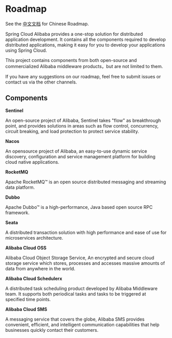 # Roadmap

See the [中文文档](https://github.com/alibaba/spring-cloud-alibaba/blob/2023.x/Roadmap-zh.md) for Chinese Roadmap.


Spring Cloud Alibaba provides a one-stop solution for distributed application development. It contains all the components required to develop distributed applications, making it easy for you to develop your applications using Spring Cloud.

This project contains components from both open-source and commercialized Alibaba middleware products，but are not limited to them.

If you have any suggestions on our roadmap, feel free to submit issues or contact us via the other channels.


## Components

**Sentinel**

An open-source project of Alibaba, Sentinel takes "flow" as breakthrough point, and provides solutions in areas such as flow control, concurrency, circuit breaking, and load protection to protect service stability.

**Nacos**

An opensource project of Alibaba, an easy-to-use dynamic service discovery, configuration and service management platform for building cloud native applications.

**RocketMQ**

Apache RocketMQ™ is an open source distributed messaging and streaming data platform.

**Dubbo**

Apache Dubbo™ is a high-performance, Java based open source RPC framework.

**Seata**

A distributed transaction solution with high performance and ease of use for microservices architecture.

**Alibaba Cloud OSS**

Alibaba Cloud Object Storage Service, An encrypted and secure cloud storage service which stores, processes and accesses massive amounts of data from anywhere in the world.

**Alibaba Cloud Schedulerx**

A distributed task scheduling product developed by Alibaba Middleware team. It supports both periodical tasks and tasks to be triggered at specified time points.

**Alibaba Cloud SMS**

A messaging service that covers the globe, Alibaba SMS provides convenient, efficient, and intelligent communication capabilities that help businesses quickly contact their customers.

